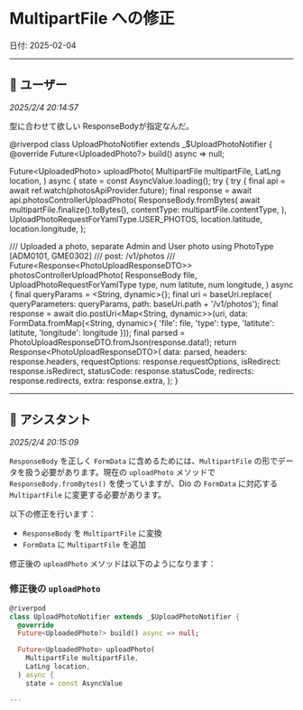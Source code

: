 # MultipartFile への修正

日付: 2025-02-04

---

## 👤 ユーザー
*2025/2/4 20:14:57*

型に合わせて欲しい
ResponseBodyが指定なんだ。

@riverpod
class UploadPhotoNotifier extends _$UploadPhotoNotifier {
  @override
  Future&lt;UploadedPhoto?&gt; build() async =&gt; null;

  Future&lt;UploadedPhoto&gt; uploadPhoto(
    MultipartFile multipartFile,
    LatLng location,
  ) async {
    state = const AsyncValue.loading();
    try {
      try {
        final api = await ref.watch(photosApiProvider.future);
        final response = await api.photosControllerUploadPhoto(
          ResponseBody.fromBytes(
            await multipartFile.finalize().toBytes(),
            contentType: multipartFile.contentType,
          ),
          UploadPhotoRequestForYamlType.USER_PHOTOS,
          location.latitude,
          location.longitude,
        );

  /// Uploaded a photo, separate Admin and User photo using PhotoType [ADM0101, GME0302]
  /// post: /v1/photos
  ///
  Future&lt;Response&lt;PhotoUploadResponseDTO&gt;&gt; photosControllerUploadPhoto(
    ResponseBody file,
    UploadPhotoRequestForYamlType type,
    num latitute,
    num longitude,
  ) async {
    final queryParams = &lt;String, dynamic&gt;{};
    final uri = baseUri.replace(
        queryParameters: queryParams, path: baseUri.path + '/v1/photos');
    final response = await dio.postUri&lt;Map&lt;String, dynamic&gt;&gt;(uri,
        data: FormData.fromMap(&lt;String, dynamic&gt;{
          'file': file,
          'type': type,
          'latitute': latitute,
          'longitude': longitude
        }));
    final parsed = PhotoUploadResponseDTO.fromJson(response.data!);
    return Response&lt;PhotoUploadResponseDTO&gt;(
      data: parsed,
      headers: response.headers,
      requestOptions: response.requestOptions,
      isRedirect: response.isRedirect,
      statusCode: response.statusCode,
      redirects: response.redirects,
      extra: response.extra,
    );
  }

---

## 🤖 アシスタント
*2025/2/4 20:15:09*

`ResponseBody` を正しく `FormData` に含めるためには、`MultipartFile` の形でデータを扱う必要があります。現在の `uploadPhoto` メソッドで `ResponseBody.fromBytes()` を使っていますが、Dio の `FormData` に対応する `MultipartFile` に変更する必要があります。

以下の修正を行います：
- `ResponseBody` を `MultipartFile` に変換
- `FormData` に `MultipartFile` を追加

修正後の `uploadPhoto` メソッドは以下のようになります：

### 修正後の `uploadPhoto`
```dart
@riverpod
class UploadPhotoNotifier extends _$UploadPhotoNotifier {
  @override
  Future<UploadedPhoto?> build() async => null;

  Future<UploadedPhoto> uploadPhoto(
    MultipartFile multipartFile,
    LatLng location,
  ) async {
    state = const AsyncValue

---

